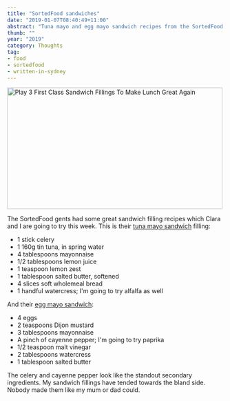 ```yaml
---
title: "SortedFood sandwiches"
date: "2019-01-07T08:40:49+11:00"
abstract: "Tuna mayo and egg mayo sandwich recipes from the SortedFood gents."
thumb: ""
year: "2019"
category: Thoughts
tag:
- food
- sortedfood
- written-in-sydney
---
```

<p><a href="https://www.youtube.com/watch?v=VQ2kyrlUia8" title="Play 3 First Class Sandwich Fillings To Make Lunch Great Again"><img src="https://rubenerd.com/files/2019/yt-VQ2kyrlUia8@1x.jpg" srcset="https://rubenerd.com/files/2019/yt-VQ2kyrlUia8@1x.jpg 1x, https://rubenerd.com/files/2019/yt-VQ2kyrlUia8@2x.jpg 2x" alt="Play 3 First Class Sandwich Fillings To Make Lunch Great Again" style="width:500px;height:281px;" /></a></p>

The SortedFood gents had some great sandwich filling recipes which Clara and I are going to try this week. This is their [tuna mayo sandwich] filling:

* 1 stick celery
* 1 160g tin tuna, in spring water
* 4 tablespoons mayonnaise
* 1/2 tablespoons lemon juice
* 1 teaspoon lemon zest
* 1 tablespoon salted butter, softened
* 4 slices soft wholemeal bread
* 1 handful watercress; I'm going to try alfalfa as well

And their [egg mayo sandwich]:

* 4 eggs
* 2 teaspoons Dijon mustard
* 3 tablespoons mayonnaise
* A pinch of cayenne pepper; I'm going to try paprika
* 1/2 teaspoon malt vinegar
* 2 tablespoons watercress
* 1 tablespoon salted butter

The celery and cayenne pepper look like the standout secondary ingredients. My sandwich fillings have tended towards the bland side. Nobody made them like my mum or dad could.

[tuna mayo sandwich]: https://sortedfood.com/recipe/tunamayosandwichrecipe
[egg mayo sandwich]: https://sortedfood.com/recipe/eggsandwichrecipe

